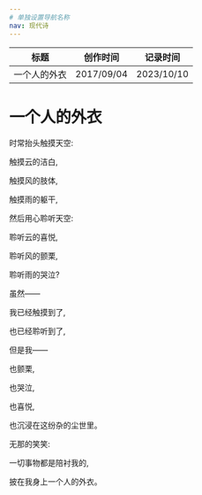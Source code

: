 ```yaml
---
# 单独设置导航名称
nav: 现代诗
---
```


| 标题         | 创作时间   | 记录时间   |
| ------------ | ---------- | ---------- |
| 一个人的外衣 | 2017/09/04 | 2023/10/10 |

# 一个人的外衣

时常抬头触摸天空:

触摸云的洁白,

触摸风的肢体,

触摸雨的躯干,

然后用心聆听天空:

聆听云的喜悦,

聆听风的颤栗,

聆听雨的哭泣?

虽然——

我已经触摸到了,

也已经聆听到了,

但是我——

也颤栗,

也哭泣,

也喜悦,

也沉浸在这纷杂的尘世里。

无那的笑笑:

一切事物都是陪衬我的,

披在我身上一个人的外衣。
